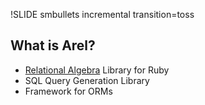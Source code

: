 !SLIDE smbullets incremental transition=toss
## What is Arel? ##

* [Relational Algebra](http://en.wikipedia.org/wiki/Relational_algebra) Library for Ruby
* SQL Query Generation Library
* Framework for ORMs

